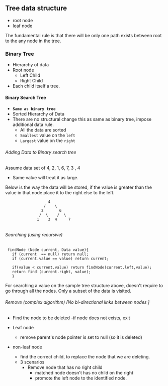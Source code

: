 ## Tree data structure
 - root node
 - leaf node
 
 The fundamental rule is that there will be only one path exists between root to the any node in the tree.
 
 ### Binary Tree
   - Hierarchy of data
   - Root node
      - Left Child 
      - Right Child
   - Each child itself a tree.
 
 #### Binary Search Tree
 
   - **`Same as binary tree`**
   - Sorted Hierarchy of Data 
   - There are no structural change this as same as binary tree, impose additional data rule.
       - All the data are sorted
       - `Smallest` value on the `left`
       - `Largest` value on the `right`
        
 ###### Adding Data to Binary search tree
   
   Assume data set of 4, 2, 1, 6, 7, 3 , 4
   - Same value will treat it as large.
   
   Below is the way the data will be stored, if the value is greater than the value in that node place it to the right else to the left.
   
   ```
                      4
                    /    \
                   2       6
                  /  \    /  \
                 1    3  4     7
                 
   ```

  ###### Searching (using recursive)
  
  ```
   findNode (Node current, Data value){
     if (current  == null) return null;
     if (current.value == value) return current;
     
     if(value < current.value) return findNode(current.left,value);
     return find (current.right, value);
     }
  ```
  For searching a value on the sample tree structure above, doesn't require to go through all the nodes. 
  Only a subset of the data is visited.
  
  ###### Remove (complex algorithm) \[No bi-directional links between nodes \]
   - Find the node to be deleted
      -if node does not exists, exit
      
   - Leaf node
      - remove parent's node pointer is set to null (so it is deleted)
      
   - non-leaf node
      - find the correct child, to replace the node that we are deleting.
      - 3 scenarios
          - Remove node that has no right child
             - matched node doesn't has no child on the right
             - promote the left node to the identified node.
  
